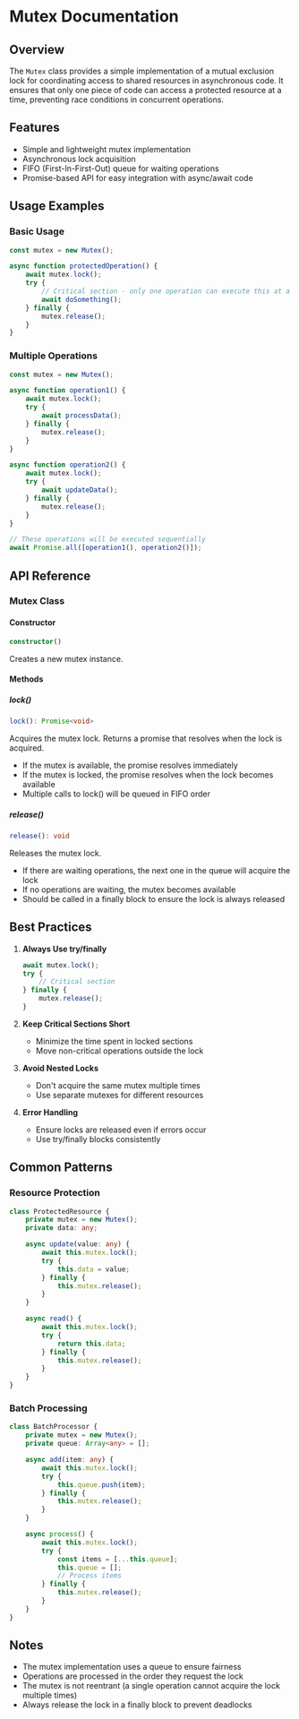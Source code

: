 # Mutex Documentation

## Overview
The `Mutex` class provides a simple implementation of a mutual exclusion lock for coordinating access to shared resources in asynchronous code. It ensures that only one piece of code can access a protected resource at a time, preventing race conditions in concurrent operations.

## Features
- Simple and lightweight mutex implementation
- Asynchronous lock acquisition
- FIFO (First-In-First-Out) queue for waiting operations
- Promise-based API for easy integration with async/await code

## Usage Examples

### Basic Usage
```typescript
const mutex = new Mutex();

async function protectedOperation() {
    await mutex.lock();
    try {
        // Critical section - only one operation can execute this at a time
        await doSomething();
    } finally {
        mutex.release();
    }
}
```

### Multiple Operations
```typescript
const mutex = new Mutex();

async function operation1() {
    await mutex.lock();
    try {
        await processData();
    } finally {
        mutex.release();
    }
}

async function operation2() {
    await mutex.lock();
    try {
        await updateData();
    } finally {
        mutex.release();
    }
}

// These operations will be executed sequentially
await Promise.all([operation1(), operation2()]);
```

## API Reference

### Mutex Class

#### Constructor
```typescript
constructor()
```
Creates a new mutex instance.

#### Methods

##### lock()
```typescript
lock(): Promise<void>
```
Acquires the mutex lock. Returns a promise that resolves when the lock is acquired.
- If the mutex is available, the promise resolves immediately
- If the mutex is locked, the promise resolves when the lock becomes available
- Multiple calls to lock() will be queued in FIFO order

##### release()
```typescript
release(): void
```
Releases the mutex lock.
- If there are waiting operations, the next one in the queue will acquire the lock
- If no operations are waiting, the mutex becomes available
- Should be called in a finally block to ensure the lock is always released

## Best Practices

1. **Always Use try/finally**
   ```typescript
   await mutex.lock();
   try {
       // Critical section
   } finally {
       mutex.release();
   }
   ```

2. **Keep Critical Sections Short**
   - Minimize the time spent in locked sections
   - Move non-critical operations outside the lock

3. **Avoid Nested Locks**
   - Don't acquire the same mutex multiple times
   - Use separate mutexes for different resources

4. **Error Handling**
   - Ensure locks are released even if errors occur
   - Use try/finally blocks consistently

## Common Patterns

### Resource Protection
```typescript
class ProtectedResource {
    private mutex = new Mutex();
    private data: any;

    async update(value: any) {
        await this.mutex.lock();
        try {
            this.data = value;
        } finally {
            this.mutex.release();
        }
    }

    async read() {
        await this.mutex.lock();
        try {
            return this.data;
        } finally {
            this.mutex.release();
        }
    }
}
```

### Batch Processing
```typescript
class BatchProcessor {
    private mutex = new Mutex();
    private queue: Array<any> = [];

    async add(item: any) {
        await this.mutex.lock();
        try {
            this.queue.push(item);
        } finally {
            this.mutex.release();
        }
    }

    async process() {
        await this.mutex.lock();
        try {
            const items = [...this.queue];
            this.queue = [];
            // Process items
        } finally {
            this.mutex.release();
        }
    }
}
```

## Notes
- The mutex implementation uses a queue to ensure fairness
- Operations are processed in the order they request the lock
- The mutex is not reentrant (a single operation cannot acquire the lock multiple times)
- Always release the lock in a finally block to prevent deadlocks 